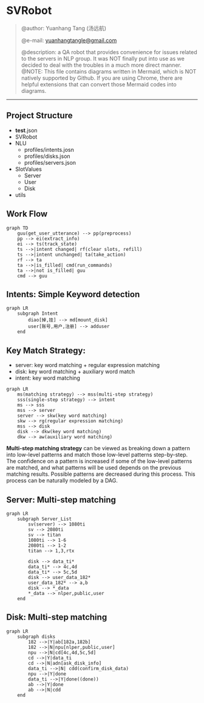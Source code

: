 # SVRobot
> @author: Yuanhang Tang (汤远航)
> 
> @e-mail: yuanhangtangle@gmail.com
> 
> @description: a QA robot that provides convenience for issues related to the servers in NLP group. It was
> NOT finally put into use as we decided to deal with the troubles in a much more direct manner. 
> @NOTE: This file contains diagrams written in Mermaid, which is NOT natively supported by Github. If you are using Chrome, there are helpful extensions that can convert those Mermaid codes into diagrams.
--------------------------

## Project Structure
- __test__.json
- SVRobot
- NLU
  - profiles/intents.josn
  - profiles/disks.json
  - profiles/servers.json
- SlotValues
  - Server
  - User
  - Disk
- utils


## Work Flow
```mermaid
graph TD
    guu(get_user_utterance) --> pp(preprocess)
    pp --> ei(extract_info)
    ei --> ts(track_state)
    ts -->|intent changed| rf(clear slots, refill)
    ts -->|intent unchanged| ta(take_action)
    rf --> ta
    ta -->|is_filled| cmd(run_commands)
    ta -->|not is_filled| guu
    cmd --> guu
```

## Intents: Simple Keyword detection
```mermaid
graph LR
    subgraph Intent
        diao[掉,挂] --> md[mount_disk]
        user[账号,用户,注册] --> adduser
    end
```


## Key Match Strategy:
- server: key word matching + regular expression matching 
- disk: key word matching + auxiliary word match
- intent: key word matching
  
```mermaid
graph LR
    ms(matching strategy) --> mss(multi-step strategy)
    sss(single-step strategy) --> intent
    ms --> sss
    mss --> server
    server --> skw(key word matching)
    skw --> rg(regular expression matching)
    mss --> disk
    disk --> dkw(key word matching)
    dkw --> aw(auxiliary word matching)
```

**Multi-step matching strategy** can be viewed as breaking down a pattern into low-level patterns and match those low-level patterns step-by-step. The confidence on a pattern is increased if some of the low-level patterns are matched, and what patterns will be used depends on the previous matching results. Possible patterns are decreased during this process. This process can be naturally modeled by a DAG. 

## Server: Multi-step matching
```mermaid
graph LR 
    subgraph Server_List
        sv(server) --> 1080ti
        sv --> 2080ti
        sv --> titan
        1080ti --> 1-6
        2080ti --> 1-2
        titan --> 1,3,rtx

        disk --> data_ti* 
        data_ti* --> 4c,4d
        data_ti* --> 5c,5d
        disk --> user_data_182*
        user_data_182* --> a,b
        disk --> *_data
        *_data --> nlper,public,user
    end

```

## Disk: Multi-step matching
```mermaid
graph LR 
    subgraph disks
        182 -->|Y|ab[182a,182b]
        182 -->|N|npu[nlper,public,user]
        npu -->|N|cd[4c,4d,5c,5d]
        cd -->|Y|data_ti
        cd -->|N|adn[ask_disk_info]
        data_ti -->|N| cdd(confirm_disk_data)
        npu -->|Y|done
        data_ti -->|Y|done((done))
        ab -->|Y|done
        ab -->|N|cdd
    end
```